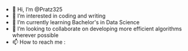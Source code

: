 - 👋 Hi, I’m @Pratz325
- 👀 I’m interested in coding and writing
- 🌱 I’m currently learning Bachelor's in Data Science
- 💞️ I’m looking to collaborate on developing more efficient algorithms wherever possible
- 📫 How to reach me : 

<!---
Pratz325/Pratz325 is a ✨ special ✨ repository because its `README.md` (this file) appears on your GitHub profile.
You can click the Preview link to take a look at your changes.
--->
